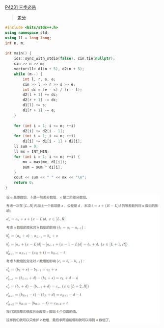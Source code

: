 [P4231 三步必杀](https://www.luogu.com.cn/problem/P4231)

> [差分](https://github.com/GongNanyue/ProblemSolve/blob/main/%E7%AE%97%E6%B3%95%E5%9F%BA%E7%A1%80/%E5%89%8D%E7%BC%80%E5%92%8C%E5%B7%AE%E5%88%86.md)

```cpp
#include <bits/stdc++.h>
using namespace std;
using ll = long long;
int n, m;

int main() {
    ios::sync_with_stdio(false), cin.tie(nullptr);
    cin >> n >> m;
    vector<ll> d1(n + 5), d2(n + 5);
    while (m--) {
        int l, r, s, e;
        cin >> l >> r >> s >> e;
        int dc = (e - s) / (r - l);
        d2[l + 1] += dc;
        d2[r + 1] -= dc;
        d1[l] += s;
        d1[r + 1] -= e;
    }

    for (int i = 1; i <= n; ++i)
        d2[i] += d2[i - 1];
    for (int i = 1; i <= n; ++i)
        d1[i] += d1[i - 1] + d2[i];
    ll sum = 0;
    ll mx = INT_MIN;
    for (int i = 1; i <= n; ++i) {
        mx = max(mx, d1[i]);
        sum = sum ^ d1[i];
    }
    cout << sum << " " << mx << "\n";
    return 0;
}

```

![image-20230716180358027](luoguT4231.assets/image-20230716180358027.png)
